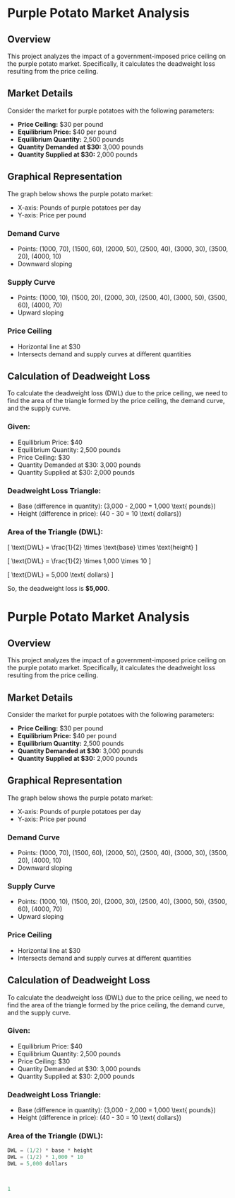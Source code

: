 # Purple Potato Market Analysis

## Overview
This project analyzes the impact of a government-imposed price ceiling on the purple potato market. Specifically, it calculates the deadweight loss resulting from the price ceiling.

## Market Details
Consider the market for purple potatoes with the following parameters:
- **Price Ceiling:** $30 per pound
- **Equilibrium Price:** $40 per pound
- **Equilibrium Quantity:** 2,500 pounds
- **Quantity Demanded at $30:** 3,000 pounds
- **Quantity Supplied at $30:** 2,000 pounds

## Graphical Representation
The graph below shows the purple potato market:

- X-axis: Pounds of purple potatoes per day
- Y-axis: Price per pound

### Demand Curve
- Points: (1000, 70), (1500, 60), (2000, 50), (2500, 40), (3000, 30), (3500, 20), (4000, 10)
- Downward sloping

### Supply Curve
- Points: (1000, 10), (1500, 20), (2000, 30), (2500, 40), (3000, 50), (3500, 60), (4000, 70)
- Upward sloping

### Price Ceiling
- Horizontal line at $30
- Intersects demand and supply curves at different quantities

## Calculation of Deadweight Loss
To calculate the deadweight loss (DWL) due to the price ceiling, we need to find the area of the triangle formed by the price ceiling, the demand curve, and the supply curve.

### Given:
- Equilibrium Price: $40
- Equilibrium Quantity: 2,500 pounds
- Price Ceiling: $30
- Quantity Demanded at $30: 3,000 pounds
- Quantity Supplied at $30: 2,000 pounds

### Deadweight Loss Triangle:
- Base (difference in quantity): \(3,000 - 2,000 = 1,000 \text{ pounds}\)
- Height (difference in price): \(40 - 30 = 10 \text{ dollars}\)

### Area of the Triangle (DWL):


\[ \text{DWL} = \frac{1}{2} \times \text{base} \times \text{height} \]




\[ \text{DWL} = \frac{1}{2} \times 1,000 \times 10 \]




\[ \text{DWL} = 5,000 \text{ dollars} \]

So, the deadweight loss is **$5,000**.





# Purple Potato Market Analysis

## Overview
This project analyzes the impact of a government-imposed price ceiling on the purple potato market. Specifically, it calculates the deadweight loss resulting from the price ceiling.

## Market Details
Consider the market for purple potatoes with the following parameters:
- **Price Ceiling:** $30 per pound
- **Equilibrium Price:** $40 per pound
- **Equilibrium Quantity:** 2,500 pounds
- **Quantity Demanded at $30:** 3,000 pounds
- **Quantity Supplied at $30:** 2,000 pounds

## Graphical Representation
The graph below shows the purple potato market:

- X-axis: Pounds of purple potatoes per day
- Y-axis: Price per pound

### Demand Curve
- Points: (1000, 70), (1500, 60), (2000, 50), (2500, 40), (3000, 30), (3500, 20), (4000, 10)
- Downward sloping

### Supply Curve
- Points: (1000, 10), (1500, 20), (2000, 30), (2500, 40), (3000, 50), (3500, 60), (4000, 70)
- Upward sloping

### Price Ceiling
- Horizontal line at $30
- Intersects demand and supply curves at different quantities

## Calculation of Deadweight Loss
To calculate the deadweight loss (DWL) due to the price ceiling, we need to find the area of the triangle formed by the price ceiling, the demand curve, and the supply curve.

### Given:
- Equilibrium Price: $40
- Equilibrium Quantity: 2,500 pounds
- Price Ceiling: $30
- Quantity Demanded at $30: 3,000 pounds
- Quantity Supplied at $30: 2,000 pounds

### Deadweight Loss Triangle:
- Base (difference in quantity): \(3,000 - 2,000 = 1,000 \text{ pounds}\)
- Height (difference in price): \(40 - 30 = 10 \text{ dollars}\)

### Area of the Triangle (DWL):
```java
DWL = (1/2) * base * height
DWL = (1/2) * 1,000 * 10
DWL = 5,000 dollars



1